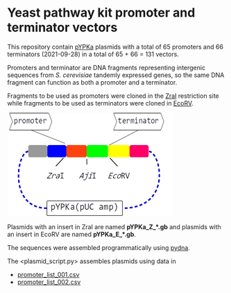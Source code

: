 # Yeast pathway kit promoter and terminator vectors

This repository contain [pYPKa](sequences/pYPKa.gb) plasmids with a
total of 65 promoters and 66 terminators (2021-09-28)
in a total of 65 + 66 = 131 vectors.

Promoters and terminator are DNA fragments representing intergenic sequences from _S. cerevisiae_ tandemly
expressed genes, so the same DNA fragment can function as both a promoter and a terminator.

Fragments to be used as promoters were cloned in the [ZraI](http://rebase.neb.com/rebase/enz/ZraI.html) restriction site
while fragments to be used as terminators were cloned in [EcoRV](http://rebase.neb.com/rebase/enz/EcoRV.html).

![pYPKa_ZE](docs/figure_pYPKa_ZE.png)

Plasmids with an insert in ZraI are named **pYPKa_Z_*.gb** and plasmids with an insert in EcoRV are named  **pYPKa_E_*.gb**.

The sequences were assembled programmatically using [pydna](https://bmcbioinformatics.biomedcentral.com/articles/10.1186/s12859-015-0544-x).

The <plasmid_script.py> assembles plasmids using data in

- [promoter_list_001.csv](sequences/promoter_list_001.csv)
- [promoter_list_002.csv](sequences/promoter_list_002.csv)